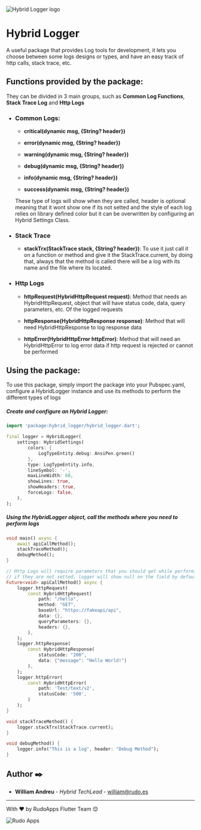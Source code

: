 ![Hybrid Logger logo](https://raw.githubusercontent.com/rudoapps/hybrid-storage/main/flutter/images/hybrid-logger/hybrid-logger-logo.png)

# Hybrid Logger

A useful package that provides Log tools for development, it lets you choose between some logs designs or types, and have an easy track of http calls, stack trace, etc. 

## Functions provided by the package:

They can be divided in 3 main groups, such as **Common Log Functions**, **Stack Trace Log** and **Http Logs**

- ### Common Logs:

   - **critical(dynamic msg, {String? header})** 

   - **error(dynamic msg, {String? header})**

   - **warning(dynamic msg, {String? header})**

   - **debug(dynamic msg, {String? header})**

   - **info(dynamic msg, {String? header})**

   - **success(dynamic msg, {String? header})**

    These type of logs will show when they are called, header is optional meaning that it wont show one if its not setted and the style of each log relies on library defined color but it can be overwritten by configuring an Hybrid Settings Class.

- ### Stack Trace

   - **stackTrx(StackTrace stack, {String? header})**: To use it just call it on a function or method and give it the StackTrace.current, by doing that, always that the method is called there will be a log with its name and the file where its located.

- ### Http Logs

   - **httpRequest(HybridHttpRequest request)**: Method that needs an HybridHttpRequest, object that will have status code, data, query parameters, etc. Of the logged requests

   - **httpResponse(HybridHttpResponse response)**: Method that will need HybridHttpResponse to log response data 

   - **httpError(HybridHttpError httpError)**: Method that will need an HybridHttpError to log error data if http request is rejected or cannot be performed

## Using the package:

To use this package, simply import the package into your Pubspec.yaml, configure a HybridLogger instance and use its methods to perform the different types of logs

##### Create and configure an Hybrid Logger:

```dart
import 'package:hybrid_logger/hybrid_logger.dart';

final logger = HybridLogger(
    settings: HybridSettings(
        colors: {
            LogTypeEntity.debug: AnsiPen.green()
        },
        type: LogTypeEntity.info,
        lineSymbol: '-',
        maxLineWidth: 60,
        showLines: true,
        showHeaders: true,
        forceLogs: false,
    ),
);
```

##### Using the HybridLogger object, call the methods where you need to perform logs

```dart
void main() async {
    await apiCallMethod();
    stackTraceMethod();
    debugMethod();
}

// Http Logs will require parameters that you should get while performing an api call,
// if they are not setted, logger will show null on the field by default
Future<void> apiCallMethod() async {
    logger.httpRequest(
        const HybridHttpRequest(
            path: "/hello",
            method: "GET",
            baseUrl: "https://fakeapi/api",
            data: {},
            queryParameters: {},
            headers: {},
        ),
    );
    logger.httpResponse(
        const HybridHttpResponse(
            statusCode: "200",
            data: {"message": "Hello World!"}
        ),
    );
    logger.httpError(
        const HybridHttpError(
            path: 'Test/text/v2', 
            statusCode: '500',
        )
    );
}

void stackTraceMethod() {
    logger.stackTrx(StackTrace.current);
}

void debugMethod() {
    logger.info("This is a log", header: "Debug Method");
}
```

## Author ✒️

* **William Andreu** - *Hybrid TechLead* - [william@rudo.es](william@rudo.es)
---

With ❤️ by RudoApps Flutter Team 😊

![Rudo Apps](https://rudo.es/wp-content/uploads/logo-rudo.svg)